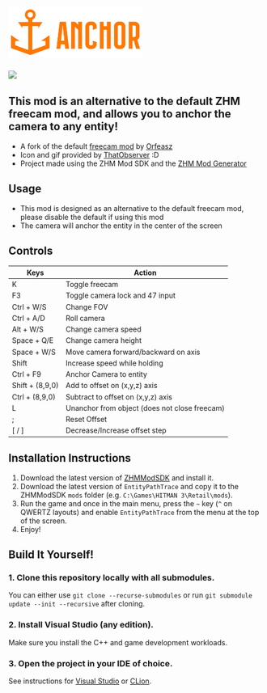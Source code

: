 # <img src="./Anchor_wText.png" height="100">

![](hitman_anchor.gif)
## This mod is an alternative to the default ZHM freecam mod, and allows you to anchor the camera to any entity!
- A fork of the default [freecam mod](https://github.com/OrfeasZ/ZHMModSDK/tree/master/Mods/FreeCam) by [Orfeasz](https://github.com/OrfeasZ)
- Icon and gif provided by [ThatObserver](https://www.twitch.tv/thatobserver) :D
- Project made using the ZHM Mod SDK and the [ZHM Mod Generator](https://zhmmod.nofate.me/)

## Usage
- This mod is designed as an alternative to the default freecam mod, please disable the default if using this mod
- The camera will anchor the entity in the center of the screen

## Controls
| Keys                             | Action                                        |
|----------------------------------|-----------------------------------------------|
| K                                | Toggle freecam                                |
| F3                               | Toggle camera lock and 47 input               |
| Ctrl + W/S                       | Change FOV                                    |
| Ctrl + A/D                       | Roll camera                                   |
| Alt + W/S                        | Change camera speed                           |
| Space + Q/E                      | Change camera height                          |
| Space +  W/S                     | Move camera forward/backward on axis          |
| Shift                            | Increase speed while holding                  |
| Ctrl + F9                        | Anchor Camera to entity                       |
| Shift + (8,9,0)                  | Add to offset on (x,y,z) axis                 |
| Ctrl + (8,9,0)                   | Subtract to offset on (x,y,z) axis            |
| L                                | Unanchor from object (does not close freecam) |
| ;                                | Reset Offset                                  |
| [ / ]                            | Decrease/Increase offset step                 |

## Installation Instructions

1. Download the latest version of [ZHMModSDK](https://github.com/OrfeasZ/ZHMModSDK) and install it.
2. Download the latest version of `EntityPathTrace` and copy it to the ZHMModSDK `mods` folder (e.g. `C:\Games\HITMAN 3\Retail\mods`).
3. Run the game and once in the main menu, press the `~` key (`^` on QWERTZ layouts) and enable `EntityPathTrace` from the menu at the top of the screen.
4. Enjoy!

## Build It Yourself!

### 1. Clone this repository locally with all submodules.

You can either use `git clone --recurse-submodules` or run `git submodule update --init --recursive` after cloning.

### 2. Install Visual Studio (any edition).

Make sure you install the C++ and game development workloads.

### 3. Open the project in your IDE of choice.

See instructions for [Visual Studio](https://github.com/OrfeasZ/ZHMModSDK/wiki/Setting-up-Visual-Studio-for-development) or [CLion](https://github.com/OrfeasZ/ZHMModSDK/wiki/Setting-up-CLion-for-development).
